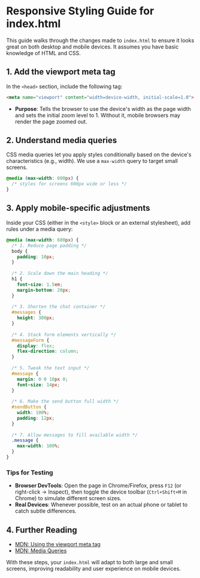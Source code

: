 # Responsive Styling Guide for index.html

This guide walks through the changes made to `index.html` to ensure it looks great on both desktop and mobile devices. It assumes you have basic knowledge of HTML and CSS.

## 1. Add the viewport meta tag
In the `<head>` section, include the following tag:
```html
<meta name="viewport" content="width=device-width, initial-scale=1.0">
```
- **Purpose**: Tells the browser to use the device's width as the page width and sets the initial zoom level to 1. Without it, mobile browsers may render the page zoomed out.

## 2. Understand media queries
CSS media queries let you apply styles conditionally based on the device's characteristics (e.g., width). We use a `max-width` query to target small screens.

```css
@media (max-width: 600px) {
  /* styles for screens 600px wide or less */
}
```

## 3. Apply mobile-specific adjustments
Inside your CSS (either in the `<style>` block or an external stylesheet), add rules under a media query:

```css
@media (max-width: 600px) {
  /* 1. Reduce page padding */
  body {
    padding: 10px;
  }
  
  /* 2. Scale down the main heading */
  h1 {
    font-size: 1.5em;
    margin-bottom: 20px;
  }
  
  /* 3. Shorten the chat container */
  #messages {
    height: 300px;
  }
  
  /* 4. Stack form elements vertically */
  #messageForm {
    display: flex;
    flex-direction: column;
  }
  
  /* 5. Tweak the text input */
  #message {
    margin: 0 0 10px 0;
    font-size: 14px;
  }
  
  /* 6. Make the send button full width */
  #sendButton {
    width: 100%;
    padding: 12px;
  }
  
  /* 7. Allow messages to fill available width */
  .message {
    max-width: 100%;
  }
}
```

### Tips for Testing
- **Browser DevTools**: Open the page in Chrome/Firefox, press `F12` (or right-click → Inspect), then toggle the device toolbar (`Ctrl+Shift+M` in Chrome) to simulate different screen sizes.
- **Real Devices**: Whenever possible, test on an actual phone or tablet to catch subtle differences.

## 4. Further Reading
- [MDN: Using the viewport meta tag](https://developer.mozilla.org/docs/Mozilla/Mobile/Viewport_meta_tag)
- [MDN: Media Queries](https://developer.mozilla.org/docs/Web/CSS/Media_Queries/Using_media_queries)

With these steps, your `index.html` will adapt to both large and small screens, improving readability and user experience on mobile devices.